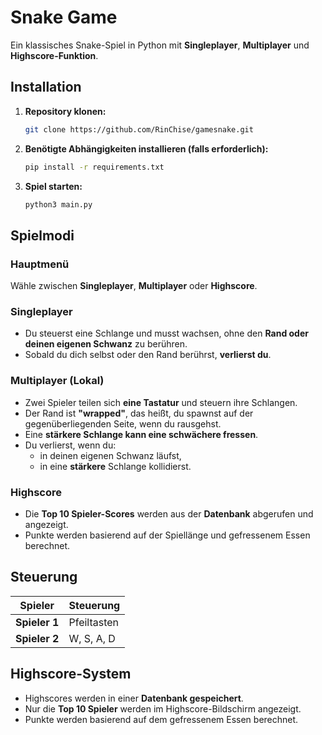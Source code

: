 
# Snake Game

Ein klassisches Snake-Spiel in Python mit **Singleplayer**, **Multiplayer** und **Highscore-Funktion**.  

## Installation

1. **Repository klonen:**
   ```sh
   git clone https://github.com/RinChise/gamesnake.git
   ```
2. **Benötigte Abhängigkeiten installieren (falls erforderlich):**
   ```sh
   pip install -r requirements.txt
   ```
3. **Spiel starten:**
   ```sh
   python3 main.py
   ```

## Spielmodi

### **Hauptmenü**
Wähle zwischen **Singleplayer**, **Multiplayer** oder **Highscore**.

### **Singleplayer**
- Du steuerst eine Schlange und musst wachsen, ohne den **Rand oder deinen eigenen Schwanz** zu berühren.  
- Sobald du dich selbst oder den Rand berührst, **verlierst du**.  

### **Multiplayer (Lokal)**
- Zwei Spieler teilen sich **eine Tastatur** und steuern ihre Schlangen.
- Der Rand ist **"wrapped"**, das heißt, du spawnst auf der gegenüberliegenden Seite, wenn du rausgehst.
- Eine **stärkere Schlange kann eine schwächere fressen**.
- Du verlierst, wenn du:
  - in deinen eigenen Schwanz läufst,
  - in eine **stärkere** Schlange kollidierst.

### **Highscore**
- Die **Top 10 Spieler-Scores** werden aus der **Datenbank** abgerufen und angezeigt.
- Punkte werden basierend auf der Spiellänge und gefressenem Essen berechnet.

## Steuerung

| Spieler | Steuerung   |
|---------|-------------|
| **Spieler 1** | Pfeiltasten |
| **Spieler 2** | W, S, A, D  |

## Highscore-System

- Highscores werden in einer **Datenbank gespeichert**.
- Nur die **Top 10 Spieler** werden im Highscore-Bildschirm angezeigt.
- Punkte werden basierend auf dem gefressenem Essen berechnet.

